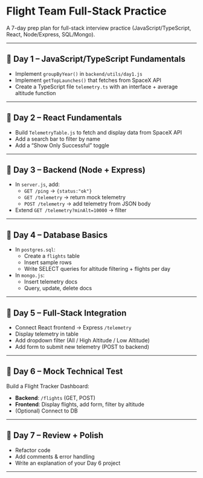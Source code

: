 # Flight Team Full-Stack Practice

A 7-day prep plan for full-stack interview practice (JavaScript/TypeScript, React, Node/Express, SQL/Mongo).

---

## 🔹 Day 1 – JavaScript/TypeScript Fundamentals
- Implement `groupByYear()` in `backend/utils/day1.js`
- Implement `getTopLaunches()` that fetches from SpaceX API
- Create a TypeScript file `telemetry.ts` with an interface + average altitude function

---

## 🔹 Day 2 – React Fundamentals
- Build `TelemetryTable.js` to fetch and display data from SpaceX API
- Add a search bar to filter by name
- Add a “Show Only Successful” toggle

---

## 🔹 Day 3 – Backend (Node + Express)
- In `server.js`, add:
  - `GET /ping` → `{status:"ok"}`
  - `GET /telemetry` → return mock telemetry
  - `POST /telemetry` → add telemetry from JSON body
- Extend `GET /telemetry?minAlt=10000` → filter

---

## 🔹 Day 4 – Database Basics
- In `postgres.sql`:
  - Create a `flights` table
  - Insert sample rows
  - Write SELECT queries for altitude filtering + flights per day
- In `mongo.js`:
  - Insert telemetry docs
  - Query, update, delete docs

---

## 🔹 Day 5 – Full-Stack Integration
- Connect React frontend → Express `/telemetry`
- Display telemetry in table
- Add dropdown filter (All / High Altitude / Low Altitude)
- Add form to submit new telemetry (POST to backend)

---

## 🔹 Day 6 – Mock Technical Test
Build a Flight Tracker Dashboard:
- **Backend**: `/flights` (GET, POST)
- **Frontend**: Display flights, add form, filter by altitude
- (Optional) Connect to DB

---

## 🔹 Day 7 – Review + Polish
- Refactor code
- Add comments & error handling
- Write an explanation of your Day 6 project

---
